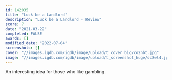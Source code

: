 ```yaml
---
id: 142035
title: "Luck be a Landlord"
description: "Luck be a Landlord - Review"
score: 7
date: "2021-03-22"
completed: FALSE
awards: []
modified_date: "2022-07-04"
screenshots: []
cover: "//images.igdb.com/igdb/image/upload/t_cover_big/co2nbt.jpg"
image: "//images.igdb.com/igdb/image/upload/t_screenshot_huge/sc8wl4.jpg"
---
```

An interesting idea for those who like gambling.